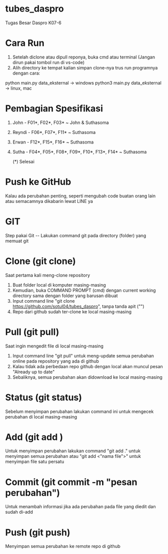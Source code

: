 # tubes_daspro
Tugas Besar Daspro K07-6

# Cara Run
1. Setelah diclone atau dipull reponya, buka cmd atau terminal (Jangan dirun pakai tombol run di vs-code)
2. Alih directory ke tempat kalian simpan clone-nya trus run programnya dengan cara:

python main.py data_eksternal        -> windows
python3 main.py data_eksternal       -> linux, mac

# Pembagian Spesifikasi
1. John - F01*, F02*, F03* ~ John & Suthasoma
2. Reyndi - F06*, F07*, F11* ~ Suthasoma
3. Erwan - F12*, F15*, F16* ~ Suthasoma
5. Sutha - F04*, F05*, F08*, F09*, F10*, F13*, F14* ~ Suthasoma

   (*) Selesai


# Push ke GitHub
Kalau ada perubahan penting, seperti mengubah code buatan orang lain atau semacamnya dikabarin lewat LINE ya

# GIT 
Step pakai Git -- Lakukan command git pada directory (folder) yang memuat git

# Clone (git clone)
Saat pertama kali meng-clone repository
1. Buat folder local di komputer masing-masing
2. Kemudian, buka COMMAND PROMPT (cmd) dengan current working directory sama dengan folder yang barusan dibuat
3. Input command line "git clone https://github.com/sotul04/tubes_daspro", tanpa tanda apit ("")
4. Repo dari github sudah ter-clone ke local masing-masing

# Pull (git pull)
Saat ingin mengedit file di local masing-masing
1. Input command line "git pull" untuk meng-update semua perubahan online pada repository yang ada di github
2. Kalau tidak ada perbedaan repo github dengan local akan muncul pesan "Already up to date"
3. Sebaliknya, semua perubahan akan didownload ke local masing-masing

# Status (git status)
Sebelum menyimpan perubahan lakukan command ini untuk mengecek perubahan di local masing-masing

# Add (git add <nama file>)
Untuk menyimpan perubahan lakukan command "git add ." untuk menyimpan semua perubahan atau "git add <"nama file">" untuk menyimpan file satu persatu

# Commit (git commit -m "pesan perubahan")
Untuk menambah informasi jika ada perubahan pada file yang diedit dan sudah di-add

# Push (git push)
Menyimpan semua perubahan ke remote repo di github
